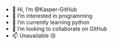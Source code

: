 - 👋 Hi, I’m @Kasper-GitHub
- 👀 I’m interested in programming
- 🌱 I’m currently learning python
- 💞️ I’m looking to collaborate on GitHub
- 📫 Unavailable 😢

<!---
Kasper-GitHub/Kasper-GitHub is a ✨ special ✨ repository because its `README.md` (this file) appears on your GitHub profile.
You can click the Preview link to take a look at your changes.
--->
